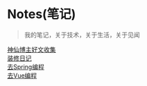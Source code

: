 # Notes(笔记)
> 我的笔记，关于技术，关于生活，关于见闻  

[神仙博主好文收集](神仙博主好文收集.md)<br/>
[装修日记](装修日记.md)<br/>
[去Spring编程]()<br/>
[去Vue编程]()<br/>

